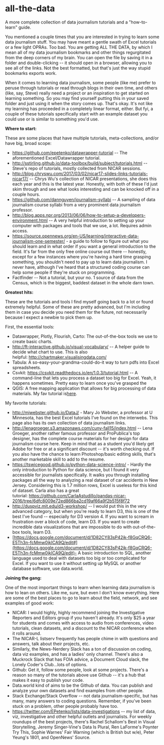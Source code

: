 # all-the-data
A more complete collection of data journalism tutorials and a "how-to-learn" guide.

You mentioned a couple times that you are interested in trying to learn some data journalism stuff. You may have meant a gentle swath of Excel tutorials or a few light OPRAs. Too bad. You are getting ALL THE DATA, by which I mean all of my data journalism bookmarks and other things regurgitated from the deep corners of my brain. You can open the file by saving it in a folder and double-clicking -- it should open in a browser, allowing you to see all of the links. Not the best formatted, but that's just the way stupid bookmarks exports work.

When it comes to learning data journalism, some people (like me) prefer to peruse through tutorials or read through blogs in their own time, and others (like, say, Steve) really need a project or an inspiration to get started on learning something. So you may find yourself putting this in your saved folder and just using it when the story comes up. That's okay. It's not like my learning has proceeded in a completely linear format, either. But fyi, a couple of these tutorials specifically start with an example dataset you could use or is similar to something you'd use.

**Where to start:**

These are some places that have multiple tutorials, meta-collections, and/or have big, broad scope:

-   <https://github.com/epetenko/datawrapper-tutorial> -- The aforementioned Excel/Datawrapper tutorial.
-   <http://sstirling.github.io/data-toolbox/build/subject/tutorials.html> -- Steve's repo of tutorials, mostly collected from NICAR sessions.
-   <http://blog.chryswu.com/2017/03/02/nicar17-slides-links-tutorials-nicar17/> -- Chrys Wu's collection of NICAR presentations, she does this each year and this is the latest year. Honestly, with both of these I'd just skim through and see what looks interesting and can be knocked off in a couple hours.
-   <https://github.com/dannguyen/journalism-syllabi> -- A sampling of data journalism course syllabi from a very prominent data journalism professor.
-   <http://blog.apps.npr.org/2013/06/06/how-to-setup-a-developers-environment.html> -- A very helpful introduction to setting up your computer with packages and tools that we use, a lot. Requires admin access.
-   <https://source.opennews.org/en-US/learning/interactive-data-journalism-one-semester/> - a guide to follow to figure out what you should learn and in what order if you want a general introduction to the field. It's far from the only free online course out there -- honestly, except for a few instances where you're having a hard time grasping something, you shouldn't need to pay up to learn data journalism. I never have, although I've heard that a structured coding course can help some people if they're stuck on programming.
-   Factfinder -- Not a tutorial, but your no. 1 source of data from the Census, which is the biggest, baddest dataset in the whole darn town.

**Greatest hits:**

These are the tutorials and tools I find myself going back to a lot or found extremely helpful. Some of these are pretty advanced, but I'm including them in case you decide you need them for the future, not necessarily because I expect a newbie to pick them up.

First, the essential tools:

-   Datawrapper, Plotly, Flourish, Carto: The out-of-the-box tools we use to create basic charts.
-   <http://ft-interactive.github.io/visual-vocabulary/> -- A helper guide to decide what chart to use. This is also helpful: <http://chartmaker.visualisingdata.com/>
-   Tabula: A so-easy-your-grandma-could-do-it way to turn pdfs into Excel spreadsheets.
-   Csvkit: <https://csvkit.readthedocs.io/en/1.0.3/tutorial.html> -- A command-line that lets you process a dataset too big for Excel. Yeah, it happens sometimes. Pretty easy to learn once you've grasped the
-   QGIS: A free mapping application that allows for big processing of data materials. My fav tutorial is[here](http://paldhous.github.io/NICAR/2015/qgis.html).

My favorite tutorials:

-   <http://mjwebster.github.io/DataJ/> - Mary Jo Webster, a professor at U Minnesota, has the best Excel tutorials I've found on the interwebs. This page also has its own collection of data journalism links.
-   <http://lenagroeger.s3.amazonaws.com/cuny-fall15/index.html> -- Lena Groeger, another rather famous professor and ProPublica's top designer, has the complete course materials for her design for data journalism course here. Keep in mind that as a student you'd likely get Adobe for free or at a significant discount -- it's worth checking out. If you also have the chance to learn Photoshop/basic editing skills, that's another marketable skill to add to the resume.
-   <https://tswicegood.github.io/python-data-science-intro/> - Hardly the only introduction to Python for data science, but I found it very accessible for journalists specifically. It walks you through installing packages all the way to analyzing a real dataset of car accidents in New Jersey. Considering this is 1.7 million rows, Excel is useless for this kind of dataset. Carla also has a great tutorial: <https://github.com/CarlaAstudillo/pandas-nicar-2016/tree/6dfc8009e72ed866ba2cd19af66a9f2b515f8f72>
-   <http://duspviz.mit.edu/d3-workshop/> -- I would put this in the very advanced category, but when you're ready to learn D3, this is one of the best I've found -- especially for D3 version 4. If you want to scream in frustration over a block of code, learn D3. If you want to create incredible data visualizations that are impossible to do with out-of-the-box tools, learn D3.
-   [https://docs.google.com/document/d/1D82CY83sP42ik-f8GqCRQ6-E5Th3n-fcMmw0jkICA9Q/edit#](https://docs.google.com/document/d/1D82CY83sP42ik-f8GqCRQ6-E5Th3n-fcMmw0jkICA9Q/edit)- A basic introduction to SQL, another language used to deal with datasets too big or too complicated for Excel. If you want to use it without setting up MySQL or another database software, use data.world.

**Joining the gang:**

One of the most important things to learn when learning data journalism is how to lean on others. Like me, sure, but even I don't know everything. Here are some of the best places to go to learn about the field, network, and see examples of good work:

-   NICAR: I would highly, highly recommend joining the Investigative Reporters and Editors group if you haven't already. It's only $25 a year for students and comes with access to audio from conferences, video tutorials, clean datasets, and a discount to the NICAR conference when it rolls around. 
-   The NICAR-L listserv frequently has people chime in with questions and answers, talk about their projects, etc.
-   Similarly, the News-Nerdery Slack has a ton of discussion on coding, data viz examples, and has a ladies' only channel. There's also a Muckrock Slack that has FOIA advice, a Document Cloud slack, the Lonely Coder's Club...lots of options.
-   Github: Get it, follow some people, look at some projects. There's a reason so many of the tutorials above use Github -- it's a hub that makes it easy to publish your code.
-   Data.world kind of aims to be the Github of data. You can publish and analyze your own datasets and find examples from other people.
-   Stack Exchange/Stack Overflow -- not data journalism-specific, but has many, many answers to coding questions. Remember, if you've been stuck on a problem, other people probably have too.
-   <https://twitter.com/EPetenko/lists/data-investigations> -- my list of data, viz, investigative and other helpful outlets and journalists. For weekly roundups of the best projects, there's Rachel Schallom's Best in Visual Storytelling, Jeremy Singer-Vine's Data Is Plural, Ren LaForme's Poynter Try This, Sophie Warnes' Fair Warning (which is British but w/e), Peter Yeung's 1801, and OpenNews' Source.
